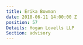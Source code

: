 ```yaml
---
title: Erika Bowman
date: 2018-06-11 14:00:00 Z
position: 57
Details: Hogan Lovells LLP
Section: advisory
---
```


